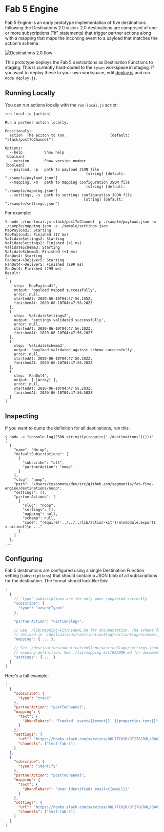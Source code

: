 # Fab 5 Engine

Fab 5 Engine is an early prototype implementation of five destinations following the Destinations
2.0 vision. 2.0 destinations are comprised of one or more subscriptions ("if" statements) that
trigger partner actions along with a mapping that maps the incoming event to a payload that matches
the action's schema.

<img alt="Destinations 2.0 flow" src="https://user-images.githubusercontent.com/111501/83700205-10f23e80-a5bb-11ea-9fbe-b1b10c1ed464.png">

This prototype deploys the Fab 5 destinations as Destination Functions to staging. This is currently
hard-coded to the `tyson` workspace in staging. If you want to deploy these to your own workspace,
edit [deploy.js](https://github.com/segmentio/fab-5-engine/blob/master/deploy.js) and run `node
deploy.js`.

## Running Locally

You can run actions locally with the `run-local.js` script:

```
run-local.js [action]

Run a partner action locally.

Positionals:
  action  The aciton to run.                    [default: "slack/postToChannel"]

Options:
  --help          Show help                                            [boolean]
  --version       Show version number                                  [boolean]
  --payload, -p   path to payload JSON file
                                     [string] [default: "./sample/payload.json"]
  --mapping, -m   path to mapping configuration JSON file
                                     [string] [default: "./sample/mapping.json"]
  --settings, -s  path to settings configuration JSON file
                                    [string] [default: "./sample/settings.json"]
```

For example:

```
% node ./run-local.js slack/postToChannel -p ./sample/payload.json -m ./sample/mapping.json -s ./sample/settings.json
MapPayload1: Starting
MapPayload1: Finished (17 ms)
ValidateSettings2: Starting
ValidateSettings2: Finished (<1 ms)
ValidateSchema3: Starting
ValidateSchema3: Finished (<1 ms)
FanOut4: Starting
FanOut4->Deliver5: Starting
FanOut4->Deliver5: Finished (299 ms)
FanOut4: Finished (299 ms)
Result:
[
  {
    step: 'MapPayload1',
    output: 'payload mapped successfully',
    error: null,
    startedAt: 2020-06-10T04:47:56.185Z,
    finishedAt: 2020-06-10T04:47:56.202Z
  },
  {
    step: 'ValidateSettings2',
    output: 'settings validated successfully',
    error: null,
    startedAt: 2020-06-10T04:47:56.202Z,
    finishedAt: 2020-06-10T04:47:56.202Z
  },
  {
    step: 'ValidateSchema3',
    output: 'payload validated against schema successfully',
    error: null,
    startedAt: 2020-06-10T04:47:56.202Z,
    finishedAt: 2020-06-10T04:47:56.202Z
  },
  {
    step: 'FanOut4',
    output: [ [Array] ],
    error: null,
    startedAt: 2020-06-10T04:47:56.203Z,
    finishedAt: 2020-06-10T04:47:56.502Z
  }
]
```

## Inspecting

If you want to dump the definition for all destinations, run this:

```
$ node -e "console.log(JSON.stringify(require('./destinations')()))"
[
  {
    "name": "No-op",
    "defaultSubscriptions": [
      {
        "subscribe": "all",
        "partnerAction": "noop"
      }
    ],
    "slug": "noop",
    "path": "/Users/tysonmote/dev/src/github.com/segmentio/fab-five-engine/destinations/noop",
    "settings": [],
    "partnerActions": [
      {
        "slug": "noop",
        "settings": [],
        "mapping": null,
        "schema": null,
        "code": "require('../../../lib/action-kit')\n\nmodule.exports = action()\n ..."
      }
    ]
  },
...
```

## Configuring

Fab 5 destinations are configured using a single Destination Function setting (`subscriptions`) that
should contain a JSON blob of all subscriptions for the destination. The format should look like
this:


```js
[
  {
    // "type" subscriptions are the only ones supported currently
    "subscribe": {
      "type": "<eventType>"
    },

    "partnerAction": "<actionSlug>",

    // See ./lib/mapping-kit/README.md for documentation. The schema for each partner action is
    // defined in ./destinations/<destinationSlug/<actionSlug>/schema.json
    "mapping": { ... },

    // See ./destinations/<destinationSlug>/<actionSlug>/settings.json. This can be a mapping-kit
    // mapping definition. See ./lib/mapping-kit/README.md for documentation.
    "settings": { ... }
  }
]
```

Here's a full example:

```json
[
  {
    "subscribe": {
      "type": "track"
    },
    "partnerAction": "postToChannel",
    "mapping": {
      "text": {
        "@handlebars": "Tracked! event={{event}}, {{properties.text}}"
      }
    },
    "settings": {
      "url": "https://hooks.slack.com/services/0HL7TC62R/0T276CRHL/8WvI6gEiE9ZqD47kWqYbfIhZ",
      "channels": ["test-fab-5"]
    }
  },
  {
    "subscribe": {
      "type": "identify"
    },
    "partnerAction": "postToChannel",
    "mapping": {
      "text": {
        "@handlebars": "User identified! email={{email}}"
      }
    },
    "settings": {
      "url": "https://hooks.slack.com/services/0HL7TC62R/0T276CRHL/8WvI6gEiE9ZqD47kWqYbfIhZ",
      "channels": ["test-fab-5"]
    }
  }
]
```
